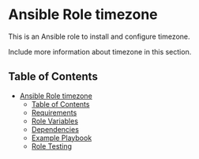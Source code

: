 Ansible Role timezone
=========

This is an Ansible role to install and configure timezone.

Include more information about timezone in this section.

Table of Contents
-----------------
- [Ansible Role timezone](#ansible-role-timezone)
  - [Table of Contents](#table-of-contents)
  - [Requirements](#requirements)
  - [Role Variables](#role-variables)
  - [Dependencies](#dependencies)
  - [Example Playbook](#example-playbook)
  - [Role Testing](#role-testing)
